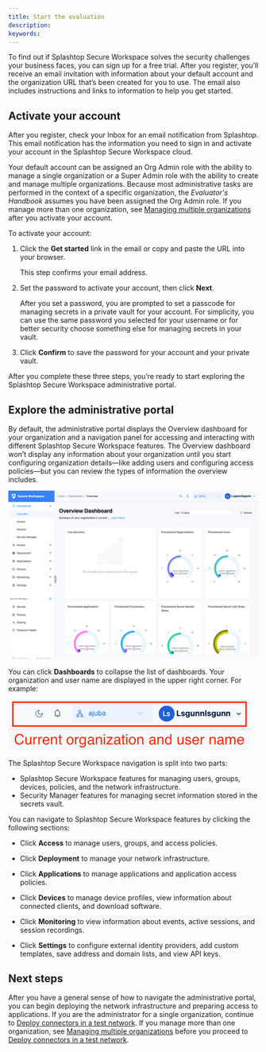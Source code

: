 ```yaml
---
title: Start the evaluation
description:
keywords:
---
```


To find out if Splashtop Secure Workspace solves the security challenges your business faces, you can sign up for a free trial. 
After you register, you’ll receive an email invitation with information about your default account and the organization URL that’s been created for you to use.
The email also includes instructions and links to information to help you get started.

## Activate your account

After you register, check your Inbox for an email notification from Splashtop. 
This email notification has the information you need to sign in and activate your account in the Splashtop Secure Workspace cloud.

Your default account can be assigned an Org Admin role with the ability to manage a single organization or a Super Admin role with the ability to create and manage multiple organizations.
Because most administrative tasks are performed in the context of a specific organization, the _Evaluator's Handbook_ assumes you have been assigned the Org Admin role.
If you manage more than one organization, see [Managing multiple organizations](./manage-multiple-organizations.md) after you activate your account.

To activate your account: 

1. Click the **Get started** link in the email or copy and paste the URL into your browser. 
    
    This step confirms your email address.
   
1. Set the password to activate your account, then click **Next**. 
    
    After you set a password, you are prompted to set a passcode for managing secrets in a private vault for your account. 
   For simplicity, you can use the same password you selected for your username or for better security choose something else for managing secrets in your vault. 

1. Click **Confirm** to save the password for your account and your private vault. 

After you complete these three steps, you’re ready to start exploring the Splashtop Secure Workspace administrative portal. 

## Explore the administrative portal

By default, the administrative portal displays the Overview dashboard for your organization and a navigation panel for accessing and interacting with different Splashtop Secure Workspace features. 
The Overview dashboard won’t display any information about your organization until you start configuring organization details—like adding users and configuring access policies—but you can review the types of information the overview includes.

![Overview dashboard and navigation sidebar](../images/ev-overview-dashboard.png)

You can click **Dashboards** to collapse the list of dashboards.
Your organization and user name are displayed in the upper right corner.
For example:

![Organization and user name](../images/ev-org-name.png)

The Splashtop Secure Workspace navigation is split into two parts:

* Splashtop Secure Workspace features for managing users, groups, devices, policies, and the network infrastructure.
* Security Manager features for managing secret information stored in the secrets vault.

You can navigate to Splashtop Secure Workspace features by clicking the following sections: 

* Click **Access** to manage users, groups, and access policies.

* Click **Deployment** to manage your network infrastructure.

* Click **Applications** to manage applications and application access policies.

* Click **Devices** to manage device profiles, view information about connected clients, and download software.

* Click **Monitoring** to view information about events, active sessions, and session recordings.

* Click **Settings** to configure external identity providers, add custom templates, save address and domain lists, and view API keys.

## Next steps

After you have a general sense of how to navigate the administrative portal, you can begin deploying the network infrastructure and preparing access to applications. If you are the administrator for a single organization, continue to [Deploy connectors in a test network](./deploy-test-network-connectors.md). If you manage more than one organization, see [Managing multiple organizations](./manage-multiple-organizations.md) before you proceed to [Deploy connectors in a test network](./deploy-test-network-connectors.md). 